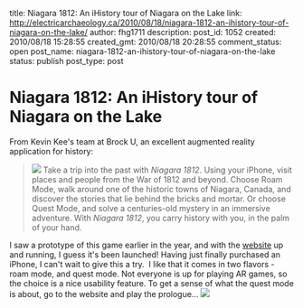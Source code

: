 title: Niagara 1812: An iHistory tour of Niagara on the Lake
link: http://electricarchaeology.ca/2010/08/18/niagara-1812-an-ihistory-tour-of-niagara-on-the-lake/
author: fhg1711
description: 
post_id: 1052
created: 2010/08/18 15:28:55
created_gmt: 2010/08/18 20:28:55
comment_status: open
post_name: niagara-1812-an-ihistory-tour-of-niagara-on-the-lake
status: publish
post_type: post

# Niagara 1812: An iHistory tour of Niagara on the Lake

From Kevin Kee's team at Brock U, an excellent augmented reality application for history: 

> ![](http://www.ihistorytours.com/images/ipod.png) Take a trip into the past with _Niagara 1812_. Using your iPhone, visit places and people from the War of 1812 and beyond. Choose Roam Mode, walk around one of the historic towns of Niagara, Canada, and discover the stories that lie behind the bricks and mortar. Or choose Quest Mode, and solve a centuries-old mystery in an immersive adventure. With _Niagara 1812_, you carry history with you, in the palm of your hand.

I saw a prototype of this game earlier in the year, and with the [website](http://www.ihistorytours.com/) up and running, I guess it's been launched! Having just finally purchased an iPhone, I can't wait to give this a try.  I like that it comes in two flavors - roam mode, and quest mode. Not everyone is up for playing AR games, so the choice is a nice usability feature. To get a sense of what the quest mode is about, go to the website and play the prologue... ![](http://electricarchaeologist.files.wordpress.com/2010/08/n1812prologue.jpg?w=300)